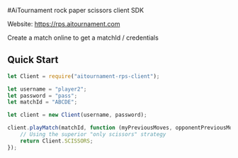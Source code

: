 #AiTournament rock paper scissors client SDK

Website: https://rps.aitournament.com

Create a match online to get a matchId / credentials

## Quick Start
```javascript
let Client = require("aitournament-rps-client");

let username = "player2";
let password = "pass";
let matchId = "ABCDE";

let client = new Client(username, password);

client.playMatch(matchId, function (myPreviousMoves, opponentPreviousMoves) {
    // Using the superior "only scissors" strategy
    return Client.SCISSORS;
});
```